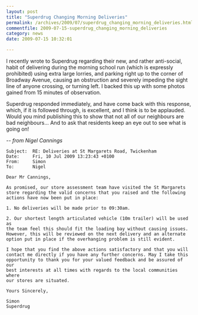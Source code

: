 ```yaml
---
layout: post
title: "Superdrug Changing Morning Deliveries"
permalink: /archives/2009/07/superdrug_changing_morning_deliveries.html
commentfile: 2009-07-15-superdrug_changing_morning_deliveries
category: news
date: 2009-07-15 10:32:01

---
```


I recently wrote to Superdrug regarding their new, and rather anti-social, habit of delivering during the morning school run (which is expressly prohibited) using extra large lorries, and parking right up to the corner of Broadway Avenue, causing an obstruction and severely impeding the sight line of anyone crossing, or turning left. I backed this up with some photos gained from 15 minutes of observation.

Superdrug responded immediately, and have come back with this response, which, if it is followed through, is excellent, and I think is to be applauded. Would you mind publishing this to show that not all of our neighbours are bad neighbours... And to ask that residents keep an eye out to see what is going on!

<cite>-- from Nigel Cannings</cite>

    Subject:  RE: Deliveries at St Margarets Road, Twickenham
    Date:     Fri, 10 Jul 2009 13:23:43 +0100
    From:     Simon
    To:       Nigel

    Dear Mr Cannings,

    As promised, our store assessment team have visited the St Margarets
    store regarding the valid concerns that you raised and the following
    actions have now been put in place:

    1. No deliveries will be made prior to 09:30am.

    2. Our shortest length articulated vehicle (10m trailer) will be used as
    the team feel this should fit the loading bay without causing issues.
    However, this will be reviewed on the next delivery and an alternate
    option put in place if the overhanging problem is still evident.

    I hope that you find the above actions satisfactory and that you will
    contact me directly if you have any further concerns. May I take this
    opportunity to thank you for your valued feedback and be assured of our
    best interests at all times with regards to the local communities where
    our stores are situated.

    Yours Sincerely,

    Simon
    Superdrug
